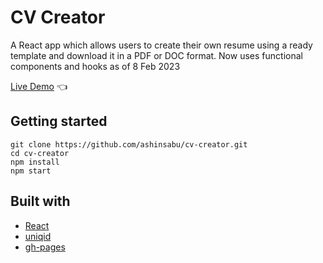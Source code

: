 # CV Creator

A React app which allows users to create their own resume using a ready template and download it in a PDF or DOC format.
Now uses functional components and hooks as of 8 Feb 2023

<a href="https://ashinsabu.github.io/cv-creator/" target="_blank">Live Demo</a> :point_left:

## Getting started

```
git clone https://github.com/ashinsabu/cv-creator.git
cd cv-creator
npm install
npm start
```

## Built with

- [React](https://reactjs.org/)
- [uniqid](https://www.npmjs.com/package/uniqid)
- [gh-pages](https://www.npmjs.com/package/gh-pages)